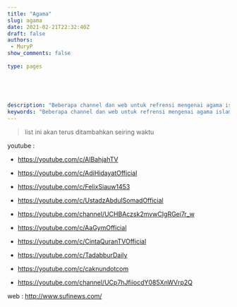 ```yaml
---
title: "Agama"
slug: agama
date: 2021-02-21T22:32:40Z
draft: false 
authors:
 - MuryP
show_comments: false 
 
type: pages 
 

 
 
 
description: "Beberapa channel dan web untuk refrensi mengenai agama islam." 
keywords: "Beberapa channel dan web untuk refrensi mengenai agama islam." 
--- 
```

> list ini akan terus ditambahkan seiring waktu

youtube : 
- https://youtube.com/c/AlBahjahTV

- https://youtube.com/c/AdiHidayatOfficial

- https://youtube.com/c/FelixSiauw1453

- https://youtube.com/c/UstadzAbdulSomadOfficial

- https://youtube.com/channel/UCHBAczsk2mvwCIgRGei7r_w

- https://youtube.com/c/AaGymOfficial

- https://youtube.com/c/CintaQuranTVOfficial

- https://youtube.com/c/TadabburDaily

- https://youtube.com/c/caknundotcom

- https://youtube.com/channel/UCp7hJfiiocdY085XnWVrp2Q



web :
http://www.sufinews.com/